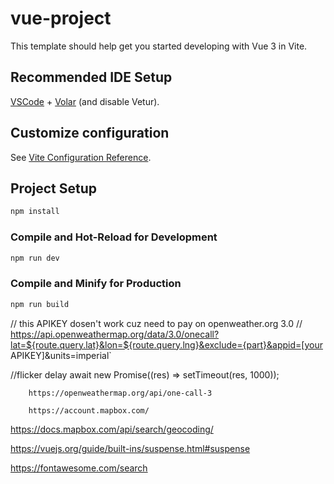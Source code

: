 # vue-project

This template should help get you started developing with Vue 3 in Vite.

## Recommended IDE Setup

[VSCode](https://code.visualstudio.com/) + [Volar](https://marketplace.visualstudio.com/items?itemName=Vue.volar) (and disable Vetur).

## Customize configuration

See [Vite Configuration Reference](https://vitejs.dev/config/).

## Project Setup

```sh
npm install
```

### Compile and Hot-Reload for Development

```sh
npm run dev
```

### Compile and Minify for Production

```sh
npm run build
```
// this APIKEY dosen't work cuz need to pay on openweather.org 3.0
//   https://api.openweathermap.org/data/3.0/onecall?lat=${route.query.lat}&lon=${route.query.lng}&exclude={part}&appid=[your APIKEY]&units=imperial`

  //flicker delay
        await new Promise((res) => setTimeout(res, 1000)); 


        https://openweathermap.org/api/one-call-3

        https://account.mapbox.com/


https://docs.mapbox.com/api/search/geocoding/


https://vuejs.org/guide/built-ins/suspense.html#suspense

https://fontawesome.com/search



